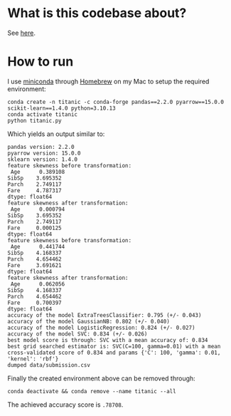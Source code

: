 # What is this codebase about?

See [here](https://www.kaggle.com/c/titanic).

# How to run

I use [miniconda](https://docs.conda.io/en/latest/miniconda.html) through [Homebrew](https://formulae.brew.sh/cask/miniconda) on my Mac to setup the required environment:

```
conda create -n titanic -c conda-forge pandas==2.2.0 pyarrow==15.0.0 scikit-learn==1.4.0 python=3.10.13
conda activate titanic
python titanic.py
```

Which yields an output similar to:

```
pandas version: 2.2.0
pyarrow version: 15.0.0
sklearn version: 1.4.0
feature skewness before transformation: 
 Age      0.389108
SibSp    3.695352
Parch    2.749117
Fare     4.787317
dtype: float64
feature skewness after transformation: 
 Age      0.000794
SibSp    3.695352
Parch    2.749117
Fare     0.000125
dtype: float64
feature skewness before transformation: 
 Age      0.441744
SibSp    4.168337
Parch    4.654462
Fare     3.691621
dtype: float64
feature skewness after transformation: 
 Age      0.062056
SibSp    4.168337
Parch    4.654462
Fare     0.700397
dtype: float64
accuracy of the model ExtraTreesClassifier: 0.795 (+/- 0.043)
accuracy of the model GaussianNB: 0.802 (+/- 0.040)
accuracy of the model LogisticRegression: 0.824 (+/- 0.027)
accuracy of the model SVC: 0.834 (+/- 0.026)
best model score is through: SVC with a mean accuracy of: 0.834
best grid searched estimator is: SVC(C=100, gamma=0.01) with a mean cross-validated score of 0.834 and params {'C': 100, 'gamma': 0.01, 'kernel': 'rbf'}
dumped data/submission.csv
```

Finally the created environment above can be removed through:

```
conda deactivate && conda remove --name titanic --all
```

The achieved accuracy score is `.78708`.
